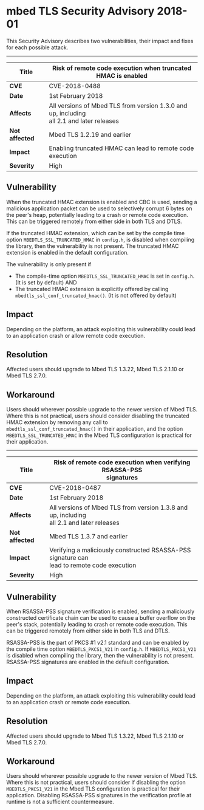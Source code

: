 # mbed TLS Security Advisory 2018-01

This Security Advisory describes two vulnerabilities, their impact and fixes
for each possible attack.

* * *

**Title** |  Risk of remote code execution when truncated HMAC is enabled
---|---
**CVE** |  CVE-2018-0488
**Date** |  1st February 2018
**Affects** |  All versions of Mbed TLS from version 1.3.0 and up, including<br>all 2.1 and later releases
**Not affected** |  Mbed TLS 1.2.19 and earlier
**Impact** |  Enabling truncated HMAC can lead to remote code execution
**Severity** |  High

## Vulnerability

When the truncated HMAC extension is enabled and CBC is used, sending a
malicious application packet can be used to selectively corrupt 6 bytes on the
peer's heap, potentially leading to a crash or remote code execution. This can
be triggered remotely from either side in both TLS and DTLS.

If the truncated HMAC extension, which can be set by the compile time option
`MBEDTLS_SSL_TRUNCATED_HMAC` in `config.h`, is disabled when compiling the
library, then the vulnerability is not present. The truncated HMAC extension
is enabled in the default configuration.

The vulnerability is only present if

  * The compile-time option `MBEDTLS_SSL_TRUNCATED_HMAC` is set in `config.h`. (It is set by default) AND
  * The truncated HMAC extension is explicitly offered by calling `mbedtls_ssl_conf_truncated_hmac()`. (It is not offered by default)

## Impact

Depending on the platform, an attack exploiting this vulnerability could lead
to an application crash or allow remote code execution.

## Resolution

Affected users should upgrade to Mbed TLS 1.3.22, Mbed TLS 2.1.10 or Mbed TLS
2.7.0.

## Workaround

Users should wherever possible upgrade to the newer version of Mbed TLS. Where
this is not practical, users should consider disabling the truncated HMAC
extension by removing any call to `mbedtls_ssl_conf_truncated_hmac()` in their
application, and the option `MBEDTLS_SSL_TRUNCATED_HMAC` in the Mbed TLS
configuration is practical for their application.

* * *

**Title** |  Risk of remote code execution when verifying RSASSA-PSS<br>signatures
---|---
**CVE** |  CVE-2018-0487
**Date** |  1st February 2018
**Affects** |  All versions of Mbed TLS from version 1.3.8 and up, including<br>all 2.1 and later releases
**Not affected** |  Mbed TLS 1.3.7 and earlier
**Impact** |  Verifying a maliciously constructed RSASSA-PSS signature can<br>lead to remote code execution
**Severity** |  High

## Vulnerability

When RSASSA-PSS signature verification is enabled, sending a maliciously
constructed certificate chain can be used to cause a buffer overflow on the
peer's stack, potentially leading to crash or remote code execution. This can
be triggered remotely from either side in both TLS and DTLS.

RSASSA-PSS is the part of PKCS #1 v2.1 standard and can be enabled by the
compile time option `MBEDTLS_PKCS1_V21` in `config.h`. If `MBEDTLS_PKCS1_V21`
is disabled when compiling the library, then the vulnerability is not present.
RSASSA-PSS signatures are enabled in the default configuration.

## Impact

Depending on the platform, an attack exploiting this vulnerability could lead
to an application crash or remote code execution.

## Resolution

Affected users should upgrade to Mbed TLS 1.3.22, Mbed TLS 2.1.10 or Mbed TLS
2.7.0.

## Workaround

Users should wherever possible upgrade to the newer version of Mbed TLS. Where
this is not practical, users should consider if disabling the option
`MBEDTLS_PKCS1_V21` in the Mbed TLS configuration is practical for their
application. Disabling RSASSA-PSS signatures in the verification profile at
runtime is not a sufficient countermeasure.
